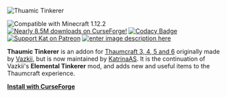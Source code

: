 ![Thuamic Tinkerer](https://i.imgur.com/ay34bGO.png)

![Compatible with Minecraft 1.12.2](https://img.shields.io/badge/minecraft-1.12.2-green) [![Nearly 8.5M downloads on CurseForge!](https://img.shields.io/badge/downloads-8,409,734-blue)](https://www.curseforge.com/minecraft/mc-mods/thaumic-tinkerer) [![Codacy Badge](https://api.codacy.com/project/badge/Grade/7539b457a4ff42bfb59b9cca94122d69)](https://www.codacy.com/app/nekosune/ThaumicTinkerer?utm_source=github.com&utm_medium=referral&utm_content=Thaumic-Tinkerer/ThaumicTinkerer&utm_campaign=Badge_Grade) [![Support Kat on Patreon](https://img.shields.io/badge/patreon-Support%20the%20Developer-orange)](https://www.patreon.com/bePatron?u=82040) [![enter image description here](https://img.shields.io/badge/discord-Join%20the%20Conversation-4e5d94)](https://discord.gg/wdK3GfN37m)

**Thaumic Tinkerer** is an addon for [Thaumcraft 3, 4, 5 and 6](https://ftb.fandom.com/wiki/Thaumcraft "Thaumcraft") originally made by [Vazkii](https://github.com/Vazkii), but is now maintained by [KatrinaAS](https://github.com/KatrinaAS). It is the continuation of Vazkii's **Elemental Tinkerer** mod, and adds new and useful items to the Thaumcraft experience.

[**Install with CurseForge**](https://www.curseforge.com/minecraft/mc-mods/thaumic-tinkerer)